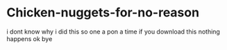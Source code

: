 # Chicken-nuggets-for-no-reason
i dont know why i did this
so one a pon a time if you download this nothing happens ok bye
